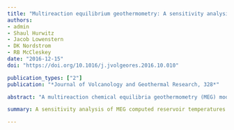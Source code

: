 ```yaml
---
title: "Multireaction equilibrium geothermometry: A sensitivity analysis using data from the Lower Geyser Basin, Yellowstone National Park, USA"
authors:
- admin
- Shaul Hurwitz
- Jacob Lowenstern
- DK Nordstrom
- RB McCleskey
date: "2016-12-15"
doi: "https://doi.org/10.1016/j.jvolgeores.2016.10.010"

publication_types: ["2"]
publication: "*Journal of Volcanology and Geothermal Research, 328*"

abstract: "A multireaction chemical equilibria geothermometry (MEG) model applicable to high-temperature geothermal systems has been developed over the past three decades. Given sufficient data, this model provides more constraint on calculated reservoir temperatures than classical chemical geothermometers that are based on either the concentration of silica (SiO2), or the ratios of cation concentrations. A set of 23 chemical analyses from Ojo Caliente Spring and 22 analyses from other thermal features in the Lower Geyser Basin of Yellowstone National Park are used to examine the sensitivity of calculated reservoir temperatures using the GeoT MEG code (Spycher et al. 2013, 2014) to quantify the effects of solute concentrations, degassing, and mineral assemblages on calculated reservoir temperatures. Results of our analysis demonstrate that the MEG model can resolve reservoir temperatures within approximately ± 15 °C, and that natural variation in fluid compositions represents a greater source of variance in calculated reservoir temperatures than variations caused by analytical uncertainty (assuming ~ 5% for major elements). The analysis also suggests that MEG calculations are particularly sensitive to variations in silica concentration, the concentrations of the redox species Fe(II) and H2S, and that the parameters defining steam separation and CO2 degassing from the liquid may be adequately determined by numerical optimization. Results from this study can provide guidance for future applications of MEG models, and thus provide more reliable information on geothermal energy resources during exploration."

summary: A sensitivity analysis of MEG computed reservoir temperatures.

---
```

